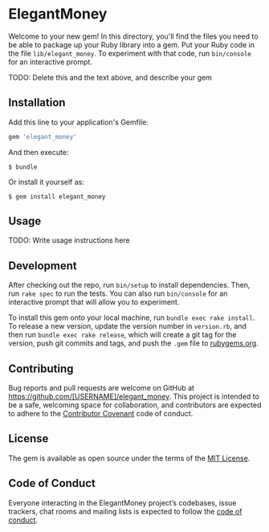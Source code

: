 # ElegantMoney

Welcome to your new gem! In this directory, you'll find the files you need to be able to package up your Ruby library into a gem. Put your Ruby code in the file `lib/elegant_money`. To experiment with that code, run `bin/console` for an interactive prompt.

TODO: Delete this and the text above, and describe your gem

## Installation

Add this line to your application's Gemfile:

```ruby
gem 'elegant_money'
```

And then execute:

    $ bundle

Or install it yourself as:

    $ gem install elegant_money

## Usage

TODO: Write usage instructions here

## Development

After checking out the repo, run `bin/setup` to install dependencies. Then, run `rake spec` to run the tests. You can also run `bin/console` for an interactive prompt that will allow you to experiment.

To install this gem onto your local machine, run `bundle exec rake install`. To release a new version, update the version number in `version.rb`, and then run `bundle exec rake release`, which will create a git tag for the version, push git commits and tags, and push the `.gem` file to [rubygems.org](https://rubygems.org).

## Contributing

Bug reports and pull requests are welcome on GitHub at https://github.com/[USERNAME]/elegant_money. This project is intended to be a safe, welcoming space for collaboration, and contributors are expected to adhere to the [Contributor Covenant](http://contributor-covenant.org) code of conduct.

## License

The gem is available as open source under the terms of the [MIT License](https://opensource.org/licenses/MIT).

## Code of Conduct

Everyone interacting in the ElegantMoney project’s codebases, issue trackers, chat rooms and mailing lists is expected to follow the [code of conduct](https://github.com/[USERNAME]/elegant_money/blob/master/CODE_OF_CONDUCT.md).

